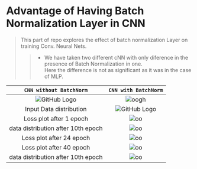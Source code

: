 # Advantage of Having Batch Normalization Layer in CNN
>This part of repo explores the effect of batch normalization Layer on training Conv. Neural Nets.
>>* We have taken two different cNN with only diference in the presence of Batch Normalization in one.<br>
>>Here the difference is not as significant as it was in the case of MLP.

|**`CNN without BatchNorm`**|**`CNN with BatchNorm`**|
|:---------------------------:|:------------------:|
|![GitHub Logo](https://github.com/rishab-gangwar/nn_from_scratch/blob/master/BatchNormCNN/MyCNNnet.png)|![oogh](https://github.com/rishab-gangwar/nn_from_scratch/blob/master/BatchNormCNN/MyCNNBN.png)|
|  Input Data distribution  |![GitHub Logo](https://github.com/rishab-gangwar/nn_from_scratch/blob/master/BatchNormCNN/INITdist.png) |
|Loss plot after 1 epoch  |![oo](https://github.com/rishab-gangwar/nn_from_scratch/blob/master/BatchNormCNN/loss1.png)|
|data distribution after 10th epoch |![oo](https://github.com/rishab-gangwar/nn_from_scratch/blob/master/BatchNormCNN/DistAfter10.png)|
|Loss plot after 24 epoch |![oo](https://github.com/rishab-gangwar/nn_from_scratch/blob/master/BatchNormCNN/loss24.png)|
|Loss plot after 40 epoch  |![oo](https://github.com/rishab-gangwar/nn_from_scratch/blob/master/BatchNormCNN/loss40.png)|
|data distribution after 10th epoch |![oo](https://github.com/rishab-gangwar/nn_from_scratch/blob/master/BatchNormCNN/outputdist.png)|
